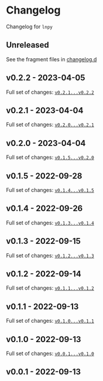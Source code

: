 # Changelog

Changelog for `lnpy`

## Unreleased

See the fragment files in [changelog.d](https://github.com/usnistgov/tmmc-lnpy)

<!-- scriv-insert-here -->

## v0.2.2 - 2023-04-05

Full set of changes: [`v0.2.1...v0.2.2`](https://github.com/usnistgov/tmmc-lnpy/compare/v0.2.1...v0.2.2)

## v0.2.1 - 2023-04-04

Full set of changes: [`v0.2.0...v0.2.1`](https://github.com/usnistgov/tmmc-lnpy/compare/v0.2.0...v0.2.1)

## v0.2.0 - 2023-04-04

Full set of changes: [`v0.1.5...v0.2.0`](https://github.com/usnistgov/tmmc-lnpy/compare/v0.1.5...v0.2.0)

## v0.1.5 - 2022-09-28

Full set of changes: [`v0.1.4...v0.1.5`](https://github.com/usnistgov/tmmc-lnpy/compare/v0.1.4...v0.1.5)

## v0.1.4 - 2022-09-26

Full set of changes: [`v0.1.3...v0.1.4`](https://github.com/usnistgov/tmmc-lnpy/compare/v0.1.3...v0.1.4)

## v0.1.3 - 2022-09-15

Full set of changes: [`v0.1.2...v0.1.3`](https://github.com/usnistgov/tmmc-lnpy/compare/v0.1.2...v0.1.3)

## v0.1.2 - 2022-09-14

Full set of changes: [`v0.1.1...v0.1.2`](https://github.com/usnistgov/tmmc-lnpy/compare/v0.1.1...v0.1.2)

## v0.1.1 - 2022-09-13

Full set of changes: [`v0.1.0...v0.1.1`](https://github.com/usnistgov/tmmc-lnpy/compare/v0.1.0...v0.1.1)

## v0.1.0 - 2022-09-13

Full set of changes: [`v0.0.1...v0.1.0`](https://github.com/usnistgov/tmmc-lnpy/compare/v0.0.1...v0.1.0)

## v0.0.1 - 2022-09-13
